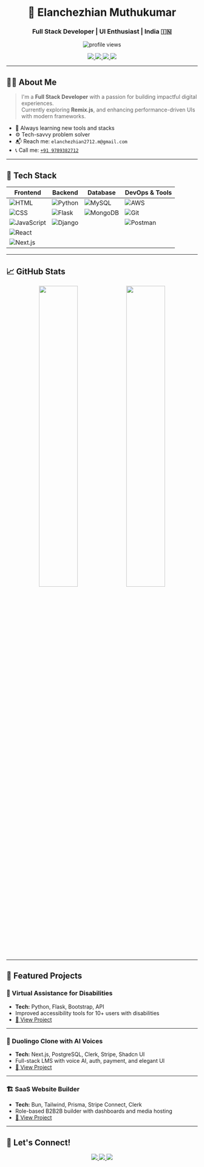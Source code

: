 <!-- Hero Section -->
<h1 align="center">🌟 Elanchezhian Muthukumar</h1>
<h3 align="center">Full Stack Developer | UI Enthusiast | India 🇮🇳</h3>

<p align="center">
  <img src="https://komarev.com/ghpvc/?username=elanchezhian2712&label=Profile%20Views&color=0e75b6&style=flat-square" alt="profile views" />
</p>

<p align="center">
  <a href="https://elan-portfolio-cyan.vercel.app/" target="_blank">
    <img src="https://img.shields.io/badge/🌐 Portfolio-0A66C2?style=for-the-badge&logo=vercel&logoColor=white" />
  </a>
  <a href="https://linkedin.com/in/elanchezhian-dev" target="_blank">
    <img src="https://img.shields.io/badge/💼 LinkedIn-0077B5?style=for-the-badge&logo=linkedin&logoColor=white" />
  </a>
  <a href="https://github.com/elanchezhian2712" target="_blank">
    <img src="https://img.shields.io/badge/💻 GitHub-171515?style=for-the-badge&logo=github&logoColor=white" />
  </a>
  <a href="https://elan-cv.tiiny.site/" target="_blank">
    <img src="https://img.shields.io/badge/📄 Resume-0A66C2?style=for-the-badge&logo=googledrive&logoColor=white" />
  </a>
</p>

---

## 👨‍💻 About Me

> I'm a **Full Stack Developer** with a passion for building impactful digital experiences.  
> Currently exploring **Remix.js**, and enhancing performance-driven UIs with modern frameworks.

- 🧠 Always learning new tools and stacks
- ⚙️ Tech-savvy problem solver
- 📬 Reach me: `elanchezhian2712.m@gmail.com`
- 📞 Call me: [`+91 9789382712`](tel:+919789382712)

---

## 🚀 Tech Stack

<div align="center">
  
| Frontend | Backend | Database | DevOps & Tools |
|----------|---------|----------|----------------|
| ![HTML](https://img.shields.io/badge/HTML5-E34F26?style=flat-square&logo=html5&logoColor=white) | ![Python](https://img.shields.io/badge/Python-3776AB?style=flat-square&logo=python&logoColor=white) | ![MySQL](https://img.shields.io/badge/MySQL-4479A1?style=flat-square&logo=mysql&logoColor=white) | ![AWS](https://img.shields.io/badge/AWS-232F3E?style=flat-square&logo=amazon-aws&logoColor=white) |
| ![CSS](https://img.shields.io/badge/CSS3-1572B6?style=flat-square&logo=css3&logoColor=white) | ![Flask](https://img.shields.io/badge/Flask-000000?style=flat-square&logo=flask&logoColor=white) | ![MongoDB](https://img.shields.io/badge/MongoDB-47A248?style=flat-square&logo=mongodb&logoColor=white) | ![Git](https://img.shields.io/badge/Git-F05032?style=flat-square&logo=git&logoColor=white) | ![VS Code](https://img.shields.io/badge/VS_Code-007ACC?style=flat-square&logo=visual-studio-code&logoColor=white) |
| ![JavaScript](https://img.shields.io/badge/JavaScript-F7DF1E?style=flat-square&logo=javascript&logoColor=black) | ![Django](https://img.shields.io/badge/Django-092E20?style=flat-square&logo=django&logoColor=white) | | ![Postman](https://img.shields.io/badge/Postman-FF6C37?style=flat-square&logo=postman&logoColor=white) | 
| ![React](https://img.shields.io/badge/React-61DAFB?style=flat-square&logo=react&logoColor=black) 
| ![Next.js](https://img.shields.io/badge/Next.js-000000?style=flat-square&logo=nextdotjs&logoColor=white) | | | |

</div>

---

## 📈 GitHub Stats

<p align="center">
  <img src="https://github-readme-stats.vercel.app/api?username=elanchezhian2712&show_icons=true&theme=tokyonight&hide_border=true" width="45%" />
  <img src="https://github-readme-stats.vercel.app/api/top-langs/?username=elanchezhian2712&layout=compact&theme=tokyonight&hide_border=true" width="45%" />
</p>

---

## 💼 Featured Projects

### 🧠 Virtual Assistance for Disabilities
- **Tech:** Python, Flask, Bootstrap, API
- Improved accessibility tools for 10+ users with disabilities
- [🔗 View Project](https://github.com/elanchezhian2712/virtual-assistance)

---

### 🎯 Duolingo Clone with AI Voices
- **Tech:** Next.js, PostgreSQL, Clerk, Stripe, Shadcn UI
- Full-stack LMS with voice AI, auth, payment, and elegant UI
- [🔗 View Project](https://github.com/elanchezhian2712/duolingo-clone)

---

### 🏗️ SaaS Website Builder
- **Tech:** Bun, Tailwind, Prisma, Stripe Connect, Clerk
- Role-based B2B2B builder with dashboards and media hosting
- [🔗 View Project](https://github.com/elanchezhian2712/saas-website-builder)

---

## 🤝 Let's Connect!

<p align="center">
  <a href="mailto:elanchezhian2712.m@gmail.com">
    <img src="https://img.shields.io/badge/Gmail-D14836?style=for-the-badge&logo=gmail&logoColor=white" />
  </a>
  <a href="https://linkedin.com/in/elanchezhian-dev">
    <img src="https://img.shields.io/badge/LinkedIn-0077B5?style=for-the-badge&logo=linkedin&logoColor=white" />
  </a>
  <a href="https://github.com/elanchezhian2712">
    <img src="https://img.shields.io/badge/GitHub-171515?style=for-the-badge&logo=github&logoColor=white" />
  </a>
</p>
